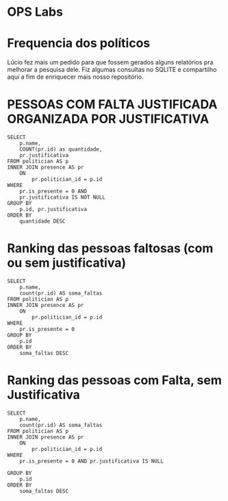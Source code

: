 # OPS Labs
# Frequencia dos políticos

Lúcio fez mais um pedido para que fossem gerados alguns relatórios pra melhorar a pesquisa dele.
Fiz algumas consultas no SQLITE e compartilho aqui a fim de enriquecer mais nosso repositório.



# PESSOAS COM FALTA JUSTIFICADA ORGANIZADA POR JUSTIFICATIVA

    SELECT 
        p.name, 
        COUNT(pr.id) as quantidade,
        pr.justificativa
    FROM politician AS p 
    INNER JOIN presence AS pr 
        ON
            pr.politician_id = p.id 
    WHERE
        pr.is_presente = 0 AND
        pr.justificativa IS NOT NULL
    GROUP BY
        p.id, pr.justificativa
    ORDER BY
        quantidade DESC

# Ranking das pessoas faltosas (com ou sem justificativa)
    
    SELECT 
        p.name, 
        count(pr.id) AS soma_faltas 
    FROM politician AS p 
    INNER JOIN presence AS pr 
        ON 
            pr.politician_id = p.id 
    WHERE
        pr.is_presente = 0
    GROUP BY 
        p.id
    ORDER BY
        soma_faltas DESC
        
# Ranking das pessoas com Falta, sem Justificativa

    SELECT 
        p.name, 
        count(pr.id) AS soma_faltas 
    FROM politician AS p 
    INNER JOIN presence AS pr 
        ON 
            pr.politician_id = p.id 
    WHERE
        pr.is_presente = 0 AND pr.justificativa IS NULL
        
    GROUP BY 
        p.id
    ORDER BY
        soma_faltas DESC
